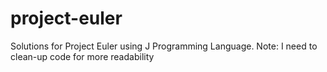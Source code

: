 # project-euler
Solutions for Project Euler using J Programming Language.
Note: I need to clean-up code for more readability

